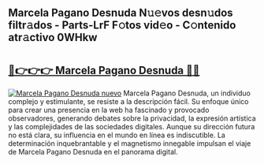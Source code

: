 ## Marcela Pagano Desnuda N𝚞𝚎vos desn𝚞dos filtr𝚊dos - Parts-LrF F𝚘tos vid𝚎o - C𝚘ntenido atr𝚊ctivo 0WHkw

# <h2><a href="http://mbb1c4.tromn.icu/?c=Marcela+Pagano+Desnuda">🔗👉👉👉 Marcela Pagano Desnuda 🔗🔗</a></h2>

[![Marcela Pagano Desnuda nuevo](https://i.imgur.com/pEAQMta.gif)](http://mbb1c4.tromn.icu/?c=Marcela+Pagano+Desnuda)
Marcela Pagano Desnuda, un individuo complejo y estimulante, se resiste a la descripción fácil. Su enfoque único para crear una presencia en la web ha fascinado y provocado observadores, generando debates sobre la privacidad, la expresión artística y las complejidades de las sociedades digitales. Aunque su dirección futura no está clara, su influencia en el mundo en línea es indiscutible. La determinación inquebrantable y el magnetismo innegable impulsan el viaje de Marcela Pagano Desnuda en el panorama digital.
